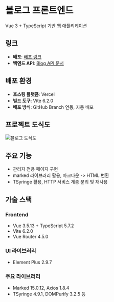 # 블로그 프론트엔드
Vue 3 + TypeScript 기반 웹 애플리케이션

## 링크
- **배포**: [배포 링크](https://heojinblog.vercel.app/)
- **백엔드 API**: [Blog API 문서](https://heojin1109.github.io/2025.07.04.htm)

## 배포 환경
- **호스팅 플랫폼**: Vercel
- **빌드 도구**: Vite 6.2.0
- **배포 방식**: GitHub Branch 연동, 자동 배포

## 프로젝트 도식도
![블로그 도식도](https://res.cloudinary.com/dtrxriyea/image/upload/v1751883877/markdonw/sqi0fzzq6e5ln3eako52.png)

## 주요 기능
- 관리자 전용 페이지 구현
- marked 라이브러리 활용, 마크다운 -> HTML 변환
- TSyringe 활용, HTTP 서비스 계층 분리 및 재사용

## 가술 스택

### Frontend
- Vue 3.5.13 + TypeScript 5.7.2
- Vite 6.2.0
- Vue Router 4.5.0

### UI 라이브러리
- Element Plus 2.9.7

### 주요 라이브러리
- Marked 15.0.12, Axios 1.8.4
- TSyringe 4.9.1, DOMPurify 3.2.5 등
